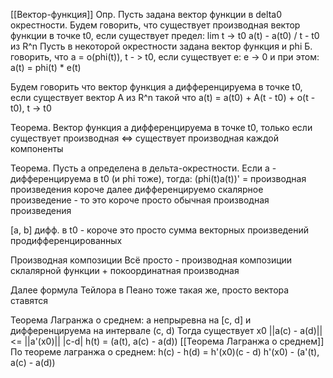 [[Вектор-функция]]
Опр. Пусть задана вектор функции в delta0 окрестности.
Будем говорить, что существует производная вектор функции в точке t0, если существует предел:
lim t -> t0 a(t) - a(t0) / t - t0 из R^n
Пусть в некоторой окрестности задана вектор функция и phi
Б. говорить, что a = o(phi(t)), t - > t0, если существует e: e -> 0 и при этом:
a(t) = phi(t) * e(t)

Будем говорить что вектор функция a дифференцируема в точке t0, если существует вектор A из R^n такой что
a(t) = a(t0) + A(t - t0) + o(t - t0), t -> t0

Теорема. Вектор функция a дифференцируема в точке t0, только если существует производная <=> существует производная каждой компоненты

Теорема. Пусть a определена в дельта-окрестности.
Если a - дифференцируема в t0 (и phi тоже), тогда:
(phi(t)a(t))' = производная произведения короче
далее дифференцируемо скалярное произведение - то это короче просто обычная производная произведения

[a, b] дифф. в t0 - короче это просто сумма векторных произведений продифференцированных

Производная композиции
Всё просто - производная композиции склалярной функции + покоординатная производная

Далее формула Тейлора в Пеано тоже такая же, просто вектора ставятся

Теорема Лагранжа о среднем:
a непрыревна на [c, d] и дифференцируема на интервале (c, d)
Тогда существует x0
||a(c) - a(d)|| <= ||a'(x0)|| |c-d|
h(t) = (a(t), a(c) - a(d))
[[Теорема Лагранжа о среднем]]
По теореме лагранжа о среднем:
h(c) - h(d) = h'(x0)(c - d)
h'(x0) - (a'(t), a(c) - a(d))
